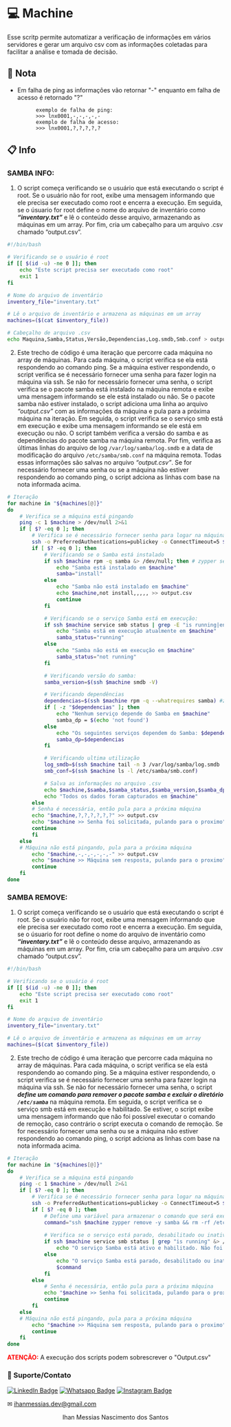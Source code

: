 # 💻 Machine
Esse scritp permite automatizar a verificação de informações em vários servidores e gerar um arquivo csv com as informações coletadas para facilitar a análise e tomada de decisão.

## 📜 Nota
- Em falha de ping as informações vão retornar "-" enquanto em falha de acesso é retornado "?"

            exemplo de falha de ping:
            >>> lnx0001,-,-,-,-,-
            exemplo de falha de acesso:
            >>> lnx0001,?,?,?,?,?

## 📋 Info
### SAMBA INFO:
1. O script começa verificando se o usuário que está executando o script é root. Se o usuário não for root, exibe uma mensagem informando que ele precisa ser executado como root e encerra a execução. Em seguida, se o úsuario for root define o nome do arquivo de inventário como ***“inventary.txt”*** e lê o conteúdo desse arquivo, armazenando as máquinas em um array. Por fim, cria um cabeçalho para um arquivo .csv chamado “output.csv”.
```bash
#!/bin/bash

# Verificando se o usuário é root
if [[ $(id -u) -ne 0 ]]; then
    echo "Este script precisa ser executado como root" 
    exit 1
fi

# Nome do arquivo de inventário
inventory_file="inventary.txt"

# Lê o arquivo de inventário e armazena as máquinas em um array
machines=($(cat $inventory_file))

# Cabeçalho de arquivo .csv
echo Maquina,Samba,Status,Versão,Dependencias,Log.smdb,Smb.conf > output.csv
```
2. Este trecho de código é uma iteração que percorre cada máquina no array de máquinas. Para cada máquina, o script verifica se ela está respondendo ao comando ping. Se a máquina estiver respondendo, o script verifica se é necessário fornecer uma senha para fazer login na máquina via ssh. Se não for necessário fornecer uma senha, o script verifica se o pacote samba está instalado na máquina remota e exibe uma mensagem informando se ele está instalado ou não. Se o pacote samba não estiver instalado, o script adiciona uma linha ao arquivo *“output.csv”* com as informações da máquina e pula para a próxima máquina na iteração. Em seguida, o script verifica se o serviço smb está em execução e exibe uma mensagem informando se ele está em execução ou não. O script também verifica a versão do samba e as dependências do pacote samba na máquina remota. Por fim, verifica as últimas linhas do arquivo de log `/var/log/samba/log.smdb` e a data de modificação do arquivo `/etc/samba/smb.conf` na máquina remota. Todas essas informações são salvas no arquivo *“output.csv”*. Se for necessário fornecer uma senha ou se a máquina não estiver respondendo ao comando ping, o script adciona as linhas com base na nota informada acima.
```bash
# Iteração
for machine in "${machines[@]}"
do
    # Verifica se a máquina está pingando
    ping -c 1 $machine > /dev/null 2>&1
    if [ $? -eq 0 ]; then
        # Verifica se é necessário fornecer senha para logar na máquina
        ssh -o PreferredAuthentications=publickey -o ConnectTimeout=5 $machine exit 2> /dev/null
        if [ $? -eq 0 ]; then    
            # Verificando se o Samba está instalado
            if ssh $machine rpm -q samba &> /dev/null; then # zypper se -i samba &> /dev/null
                echo "Samba está instalado em $machine"
                samba="install"
            else
                echo "Samba não está instalado em $machine"
                echo $machine,not install,,,,, >> output.csv
                continue
            fi

            # Verificando se o serviço Samba está em execução:
            if ssh $machine service smb status | grep -E "is running|enabled|active \(running\)" &> /dev/null; then
                echo "Samba está em execução atualmente em $machine"
                samba_status="running"
            else
                echo "Samba não está em execução em $machine"
                samba_status="not running"
            fi

            # Verificando versão do samba:
            samba_version=$(ssh $machine smdb -V)

            # Verificando dependências 
            dependencias=$(ssh $machine rpm -q --whatrequires samba) #zypper what-requires samba
            if [ -z "$dependencias" ]; then
                echo "Nenhum serviço depende do Samba em $machine"
                samba_dp = $(echo 'not found')
            else
                echo "Os seguintes serviços dependem do Samba: $dependencias em $machine"
                samba_dp=$dependencias
            fi

            # Verificando ultima utilização
            log_smdb=$(ssh $machine tail -n 3 /var/log/samba/log.smdb | head -n 1)
            smb_conf=$(ssh $machine ls -l /etc/samba/smb.conf)

            # Salva as informações no arquivo .csv
            echo $machine,$samba,$samba_status,$samba_version,$samba_dp,$log_smdb,$smb_conf >> output.csv
            echo "Todos os dados foram capturados em $machine"
        else
        # Senha é necessária, então pula para a próxima máquina
        echo "$machine,?,?,?,?,?,?" >> output.csv
        echo "$machine >> Senha foi solicitada, pulando para o proximo"
        continue
        fi
    else
    # Máquina não está pingando, pula para a próxima máquina
        echo "$machine,-,-,-,-,-,-" >> output.csv
        echo "$machine >> Máquina sem resposta, pulando para o proximo"
        continue
    fi
done
```
### SAMBA REMOVE:
1. O script começa verificando se o usuário que está executando o script é root. Se o usuário não for root, exibe uma mensagem informando que ele precisa ser executado como root e encerra a execução. Em seguida, se o úsuario for root define o nome do arquivo de inventário como ***“inventary.txt”*** e lê o conteúdo desse arquivo, armazenando as máquinas em um array. Por fim, cria um cabeçalho para um arquivo .csv chamado “output.csv”.
```bash
#!/bin/bash

# Verificando se o usuário é root
if [[ $(id -u) -ne 0 ]]; then
    echo "Este script precisa ser executado como root" 
    exit 1
fi

# Nome do arquivo de inventário
inventory_file="inventary.txt"

# Lê o arquivo de inventário e armazena as máquinas em um array
machines=($(cat $inventory_file))
```
2. Este trecho de código é uma iteração que percorre cada máquina no array de máquinas. Para cada máquina, o script verifica se ela está respondendo ao comando ping. Se a máquina estiver respondendo, o script verifica se é necessário fornecer uma senha para fazer login na máquina via ssh. Se não for necessário fornecer uma senha, o script ***define um comando para remover o pacote samba e excluir o diretório `/etc/samba`*** na máquina remota. Em seguida, o script verifica se o serviço smb está em execução e habilitado. Se estiver, o script exibe uma mensagem informando que não foi possível executar o comando de remoção, caso contrário o script executa o comando de remoção. Se for necessário fornecer uma senha ou se a máquina não estiver respondendo ao comando ping, o script adciona as linhas com base na nota informada acima.
```bash
# Iteração
for machine in "${machines[@]}"
do
    # Verifica se a máquina está pingando
    ping -c 1 $machine > /dev/null 2>&1
    if [ $? -eq 0 ]; then
        # Verifica se é necessário fornecer senha para logar na máquina
        ssh -o PreferredAuthentications=publickey -o ConnectTimeout=5 $machine exit 2> /dev/null
        if [ $? -eq 0 ]; then
            # Define uma variável para armazenar o comando que será executado
            command="ssh $machine zypper remove -y samba && rm -rf /etc/samba"
            
            # Verifica se o serviço está parado, desabilitado ou inativo
            if ssh $machine service smb status | grep "is running" &> /dev/null && service smb status | grep "enabled" &> /dev/null; then
                echo "O serviço Samba está ativo e habilitado. Não foi possível executar o comando de remoção."
            else
                echo "O serviço Samba está parado, desabilitado ou inativo. Executando remoção..."
                $command
            fi            
        else
            # Senha é necessária, então pula para a próxima máquina
            echo "$machine >> Senha foi solicitada, pulando para o proximo"
            continue
        fi
    else
    # Máquina não está pingando, pula para a próxima máquina
        echo "$machine >> Máquina sem resposta, pulando para o proximo"
        continue
    fi
done
```
<span style="color: red;"><strong>ATENÇÃO:</strong></span> A execução dos scripts podem sobrescrever o "Output.csv"
### 🤝 Suporte/Contato

[![LinkedIn Badge](https://img.shields.io/static/v1?style=for-the-badge&message=LinkedIn&color=0A66C2&logo=LinkedIn&logoColor=FFFFFF&label=)](https://www.linkedin.com/in/ihanmessias/)
[![Whatsapp Badge](https://img.shields.io/badge/WhatsApp-25D366?style=for-the-badge&logo=whatsapp&logoColor=white)](https://wa.me/61996487935)
[![Instagram Badge](https://img.shields.io/badge/Instagram-E4405F?style=for-the-badge&logo=instagram&logoColor=white)](https://www.instagram.com/devlinuxtv/)

✉ ihanmessias.dev@gmail.com

<p align="center">Ihan Messias Nascimento dos Santos</p>